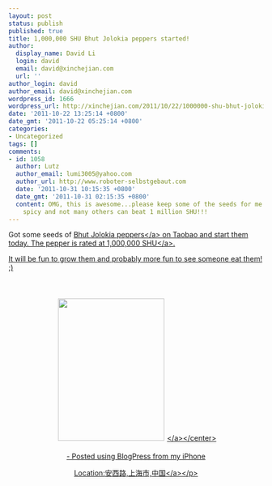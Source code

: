 ```yaml
---
layout: post
status: publish
published: true
title: 1,000,000 SHU Bhut Jolokia peppers started!
author:
  display_name: David Li
  login: david
  email: david@xinchejian.com
  url: ''
author_login: david
author_email: david@xinchejian.com
wordpress_id: 1666
wordpress_url: http://xinchejian.com/2011/10/22/1000000-shu-bhut-jolokia-peppers-started/
date: '2011-10-22 13:25:14 +0800'
date_gmt: '2011-10-22 05:25:14 +0800'
categories:
- Uncategorized
tags: []
comments:
- id: 1058
  author: Lutz
  author_email: lumi3005@yahoo.com
  author_url: http://www.roboter-selbstgebaut.com
  date: '2011-10-31 10:15:35 +0800'
  date_gmt: '2011-10-31 02:15:35 +0800'
  content: OMG, this is awesome...please keep some of the seeds for me ;-) I like
    spicy and not many others can beat 1 million SHU!!!
---
```

<p>Got some seeds of <a target="_blank" href="http:&#47;&#47;en.m.wikipedia.org&#47;wiki&#47;Bhut_Jolokia_chili_pepper">Bhut Jolokia peppers<&#47;a> on Taobao and start them today. The pepper is rated at 1,000,000 <a target="_blank" href="http:&#47;&#47;en.m.wikipedia.org&#47;wiki&#47;Scoville_scale">SHU<&#47;a>. </p>
<p>It will be fun to grow them and probably more fun to see someone eat them! ;)<br />
<br &#47;><br &#47;><center><a href='http:&#47;&#47;xinchejian.com&#47;wp-content&#47;uploads&#47;2011&#47;10&#47;5F12B3B1-9FBA-4256-B03E-BACE92F8865B2.jpg'><img src='http:&#47;&#47;xinchejian.com&#47;wp-content&#47;uploads&#47;2011&#47;10&#47;5F12B3B1-9FBA-4256-B03E-BACE92F8865B2.jpg' border='0' width='210' height='281' style='margin:5px'><&#47;a><&#47;center><br &#47;><br />
- Posted using BlogPress from my iPhone<br &#47;>
<p class='blogpress_location'>Location:<a href='http:&#47;&#47;maps.google.com&#47;maps?q=%E5%AE%89%E8%A5%BF%E8%B7%AF,%E4%B8%8A%E6%B5%B7%E5%B8%82,%E4%B8%AD%E5%9B%BD%4031.218008%2C121.425319&z=10'>安西路,上海市,中国<&#47;a><&#47;p></p>
